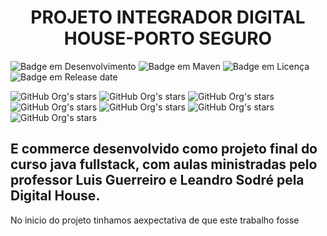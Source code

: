 <h1 align="center">PROJETO INTEGRADOR DIGITAL HOUSE-PORTO SEGURO</h1>

![Badge em Desenvolvimento](http://img.shields.io/static/v1?label=STATUS&message=EM%20DESENVOLVIMENTO&color=GREEN&?style=plastic=appveyor)
![Badge em Maven](http://img.shields.io/static/v1?label=Maven%20version&message=4.0.0&color=blue&?style=plastic=appveyor)
![Badge em Licença](http://img.shields.io/static/v1?label=Licence&message=???&color=BLUE&?style=plastic=appveyor)
![Badge em Release date](http://img.shields.io/static/v1?label=release&message=Julho&color=BLUE&s?style=plastic=appveyor)

![GitHub Org's stars](https://img.shields.io/github/stars/ghsoares?style=social)
![GitHub Org's stars](https://img.shields.io/github/stars/drishaolin?style=social)
![GitHub Org's stars](https://img.shields.io/github/stars/Temgi?style=social)
![GitHub Org's stars](https://img.shields.io/github/stars/luanatenguan?style=social)
![GitHub Org's stars](https://img.shields.io/github/stars/letoffoli?style=social)
![GitHub Org's stars](https://img.shields.io/github/stars/adriellebs?style=social)
![GitHub Org's stars](https://img.shields.io/github/stars/carollmbg?style=social)


<h2>E commerce desenvolvido como projeto final do curso java fullstack, com aulas ministradas pelo professor Luis Guerreiro e Leandro Sodré pela Digital House.</h2>
<p>No inicio do projeto tinhamos  aexpectativa de que este trabalho fosse